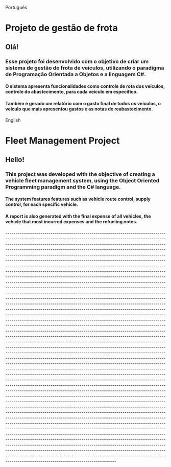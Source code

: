 Português
# Projeto de gestão de frota
 
<h2>Olá!</h2>

<h3>Esse projeto foi desenvolvido com o objetivo de criar um sistema de gestão de frota de veículos, utilizando o paradigma de Programação Orientada a Objetos e a linguagem C#.</h4>

<h4>O sistema apresenta funcionalidades como controle de rota dos veículos, controle do abastecimento, para cada veículo em específico. </h4>
<h4>Também é gerado um relatório com o gasto final de todos os veículos, o veículo que mais apresentou gastos e as notas de reabastecimento.</h4>

English
# Fleet Management Project

<h2>Hello!</h2>

<h3>This project was developed with the objective of creating a vehicle fleet management system, using the Object Oriented Programming paradigm and the C# language.</h4>

<h4>The system features features such as vehicle route control, supply control, for each specific vehicle. </h4>
<h4>A report is also generated with the final expense of all vehicles, the vehicle that most incurred expenses and the refueling notes.</h4>
------------------------------------------------------------------------------------------------------------------------------------------------------------------------------------------------------------------------------------------------------------------------------------------------------------------------------------------------------------------------------------------------------------------------------------------------------------------------------------------------------------------------------------------------------------------------------------------------------------------------------------------------------------------------------------------------------------------------------------------------------------------------------------------------------------------------------------------------------------------------------------------------------------------------------------------------------------------------------------------------------------------------------------------------------------------------------------------------------------------------------------------------------------------------------------------------------------------------------------------------------------------------------------------------------------------------------------------------------------------------------------------------------------------------------------------------------------------------------------------------------------------------------------------------------------------------------------------------------------------------------------------------------------------------------------------------------------------------------------------------------------------------------------------------------------------------------------------------------------------------------------------------------------------------------------------------------------------------------------------------------------------------------------------------------------------------------------------------------------------------------------------------------------------------------------------------------------------------------------------------------------------------------------------------------------------------------------------------------------------------------------------------------------------------------------------------------------------------------------------------------------------------------------------------------------------------------------------------------------------------------------------------------------------------------------------------------------------------------------------------------------------------------------------------------------------------------------------------------------------------------------------------------------------------------------------------------------------------------------------------------------------------------------------------------------------------------------------------------------------------------------------------------------------------------------------------------------------------------------------------------------------------------------------------------------------------------------------------------------------------------------------------------------------------------------------------------------------
